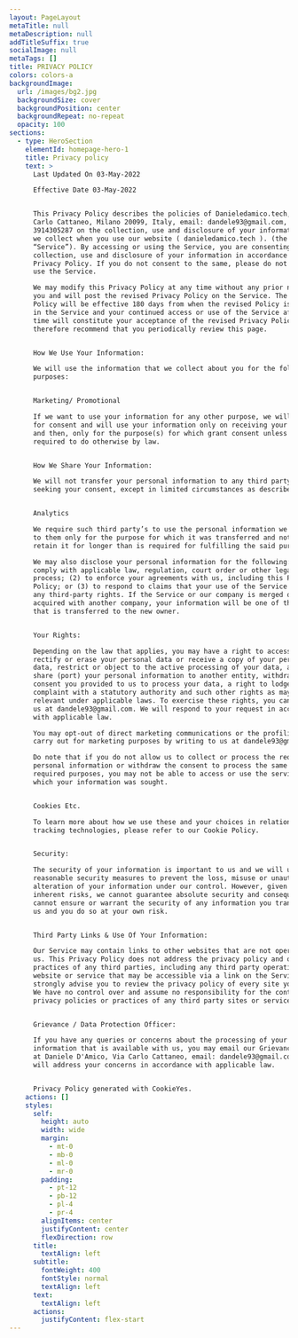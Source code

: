 ```yaml
---
layout: PageLayout
metaTitle: null
metaDescription: null
addTitleSuffix: true
socialImage: null
metaTags: []
title: PRIVACY POLICY
colors: colors-a
backgroundImage:
  url: /images/bg2.jpg
  backgroundSize: cover
  backgroundPosition: center
  backgroundRepeat: no-repeat
  opacity: 100
sections:
  - type: HeroSection
    elementId: homepage-hero-1
    title: Privacy policy
    text: >
      Last Updated On 03-May-2022

      Effective Date 03-May-2022


      This Privacy Policy describes the policies of Danieledamico.tech, Via
      Carlo Cattaneo, Milano 20099, Italy, email: dandele93@gmail.com, phone:
      3914305287 on the collection, use and disclosure of your information that
      we collect when you use our website ( danieledamico.tech ). (the
      “Service”). By accessing or using the Service, you are consenting to the
      collection, use and disclosure of your information in accordance with this
      Privacy Policy. If you do not consent to the same, please do not access or
      use the Service.

      We may modify this Privacy Policy at any time without any prior notice to
      you and will post the revised Privacy Policy on the Service. The revised
      Policy will be effective 180 days from when the revised Policy is posted
      in the Service and your continued access or use of the Service after such
      time will constitute your acceptance of the revised Privacy Policy. We
      therefore recommend that you periodically review this page.


      How We Use Your Information:

      We will use the information that we collect about you for the following
      purposes:


      Marketing/ Promotional

      If we want to use your information for any other purpose, we will ask you
      for consent and will use your information only on receiving your consent
      and then, only for the purpose(s) for which grant consent unless we are
      required to do otherwise by law.


      How We Share Your Information:

      We will not transfer your personal information to any third party without
      seeking your consent, except in limited circumstances as described below:


      Analytics

      We require such third party’s to use the personal information we transfer
      to them only for the purpose for which it was transferred and not to
      retain it for longer than is required for fulfilling the said purpose.

      We may also disclose your personal information for the following: (1) to
      comply with applicable law, regulation, court order or other legal
      process; (2) to enforce your agreements with us, including this Privacy
      Policy; or (3) to respond to claims that your use of the Service violates
      any third-party rights. If the Service or our company is merged or
      acquired with another company, your information will be one of the assets
      that is transferred to the new owner.


      Your Rights:

      Depending on the law that applies, you may have a right to access and
      rectify or erase your personal data or receive a copy of your personal
      data, restrict or object to the active processing of your data, ask us to
      share (port) your personal information to another entity, withdraw any
      consent you provided to us to process your data, a right to lodge a
      complaint with a statutory authority and such other rights as may be
      relevant under applicable laws. To exercise these rights, you can write to
      us at dandele93@gmail.com. We will respond to your request in accordance
      with applicable law.

      You may opt-out of direct marketing communications or the profiling we
      carry out for marketing purposes by writing to us at dandele93@gmail.com.

      Do note that if you do not allow us to collect or process the required
      personal information or withdraw the consent to process the same for the
      required purposes, you may not be able to access or use the services for
      which your information was sought.


      Cookies Etc.

      To learn more about how we use these and your choices in relation to these
      tracking technologies, please refer to our Cookie Policy.


      Security:

      The security of your information is important to us and we will use
      reasonable security measures to prevent the loss, misuse or unauthorized
      alteration of your information under our control. However, given the
      inherent risks, we cannot guarantee absolute security and consequently, we
      cannot ensure or warrant the security of any information you transmit to
      us and you do so at your own risk.


      Third Party Links & Use Of Your Information:

      Our Service may contain links to other websites that are not operated by
      us. This Privacy Policy does not address the privacy policy and other
      practices of any third parties, including any third party operating any
      website or service that may be accessible via a link on the Service. We
      strongly advise you to review the privacy policy of every site you visit.
      We have no control over and assume no responsibility for the content,
      privacy policies or practices of any third party sites or services.


      Grievance / Data Protection Officer:

      If you have any queries or concerns about the processing of your
      information that is available with us, you may email our Grievance Officer
      at Daniele D'Amico, Via Carlo Cattaneo, email: dandele93@gmail.com. We
      will address your concerns in accordance with applicable law.


      Privacy Policy generated with CookieYes.
    actions: []
    styles:
      self:
        height: auto
        width: wide
        margin:
          - mt-0
          - mb-0
          - ml-0
          - mr-0
        padding:
          - pt-12
          - pb-12
          - pl-4
          - pr-4
        alignItems: center
        justifyContent: center
        flexDirection: row
      title:
        textAlign: left
      subtitle:
        fontWeight: 400
        fontStyle: normal
        textAlign: left
      text:
        textAlign: left
      actions:
        justifyContent: flex-start
---
```


